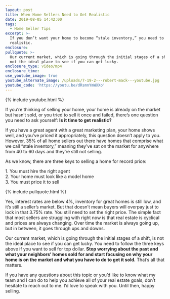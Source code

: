 ```yaml
---
layout: post
title: When Home Sellers Need to Get Realistic
date: 2019-08-05 14:42:00
tags:
  - Home Seller Tips
excerpt: >-
  If you don’t want your home to become “stale inventory,” you need to get
  realistic.
enclosure:
pullquote: >-
  Our current market, which is going through the initial stages of a shift, is
  not the ideal place to see if you can get lucky.
enclosure_type: video/mp4
enclosure_time:
use_youtube_image: true
youtube_alternate_image: /uploads/7-19-2---robert-mack---youtube.jpg
youtube_code: 'https://youtu.be/dRsmnYmWXXo'
---
```


{% include youtube.html %}

If you’re thinking of selling your home, your home is already on the market but hasn’t sold, or you tried to sell it once and failed, there’s one question you need to ask yourself: **Is it time to get realistic?**

If you have a great agent with a great marketing plan, your home shows well, and you’ve priced it appropriately, this question doesn’t apply to you. However, 35% of all home sellers out there have homes that comprise what we call “stale inventory,” meaning they’ve sat on the market for anywhere from 40 to 60 days and they’re still not selling.&nbsp;

As we know, there are three keys to selling a home for record price:&nbsp;

1\. You must hire the right agent<br>2\. Your home must look like a model home<br>3\. You must price it to sell

{% include pullquote.html %}

Yes, interest rates are below 4%, inventory for great homes is still low, and it’s still a seller’s market. But that doesn’t mean buyers will overpay just to lock in that 3.75% rate. You still need to set the right price. The simple fact that most sellers are struggling with right now is that real estate is cyclical and prices are always changing. Over time the market is always going up, but in between, it goes through ups and downs.&nbsp;

Our current market, which is going through the initial stages of a shift, is not the ideal place to see if you can get lucky. You need to follow the three keys above if you want to sell for top dollar. **Stop worrying about the past and what your neighbors’ homes sold for and start focusing on why your home is on the market and what you have to do to get it sold.** That’s all that matters.&nbsp;

If you have any questions about this topic or you’d like to know what my team and I can do to help you achieve all of your real estate goals, don’t hesitate to reach out to me. I’d love to speak with you. Until then, happy selling.&nbsp;